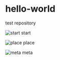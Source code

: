 # hello-world
test repository

![start](https://user-images.githubusercontent.com/30212683/29582864-8f771f18-877e-11e7-8f33-d10152ef5d35.JPG)
start

![place](https://user-images.githubusercontent.com/30212683/29582875-96cc64da-877e-11e7-9f98-6600916b47c7.JPG)
place

![meta](https://user-images.githubusercontent.com/30212683/29582883-9e38a508-877e-11e7-9382-a6127c40d776.JPG)
meta
